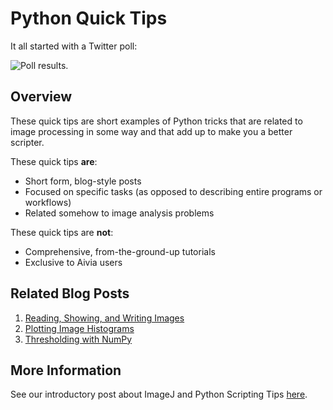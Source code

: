 # Python Quick Tips

It all started with a Twitter poll:

![Poll results.](https://static.wixstatic.com/media/f6e126_aff88d0a1acd4f3f8b31b80eba430e4d~mv2.png)

## Overview

These quick tips are short examples of Python tricks that are related to image processing in some way and that add up to make you a better scripter.

These quick tips **are**:
- Short form, blog-style posts
- Focused on specific tasks (as opposed to describing entire programs or workflows)
- Related somehow to image analysis problems

These quick tips are **not**:
- Comprehensive, from-the-ground-up tutorials
- Exclusive to Aivia users

## Related Blog Posts

1. [Reading, Showing, and Writing Images](https://www.drvtechnologies.com/post/python-quick-tip-1-reading-showing-and-writing-images)
2. [Plotting Image Histograms](https://www.drvtechnologies.com/post/python-quick-tip-2-plotting-image-histograms)
3. [Thresholding with NumPy](https://www.drvtechnologies.com/post/python-quick-tip-3-thresholding-with-numpy)

## More Information

See our introductory post about ImageJ and Python Scripting Tips [here](https://www.drvtechnologies.com/post/introducing-imagej-and-python-scripting-tips).

